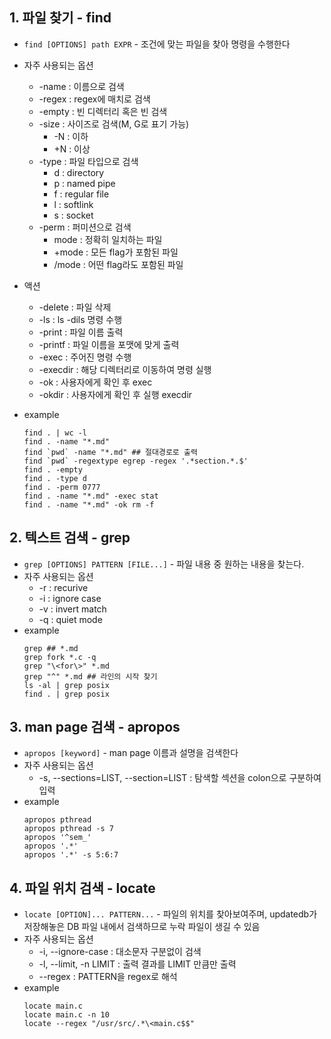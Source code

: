 ## 1. 파일 찾기 - find
* `find [OPTIONS] path EXPR` - 조건에 맞는 파일을 찾아 명령을 수행한다
* 자주 사용되는 옵션
  * -name : 이름으로 검색
  * -regex : regex에 매치로 검색
  * -empty : 빈 디렉터리 혹은 빈 검색
  * -size : 사이즈로 검색(M, G로 표기 가능)
    * -N : 이하
    * +N : 이상
  * -type : 파일 타입으로 검색
    * d : directory
    * p : named pipe
    * f : regular file
    * l : softlink
    * s : socket
  * -perm : 퍼미션으로 검색
    * mode :  정확히 일치하는 파일
    * +mode : 모든 flag가 포함된 파일
    * /mode : 어떤 flag라도 포함된 파일

* 액션
  * -delete : 파일 삭제
  * -ls : ls -dils 명령 수행
  * -print : 파일 이름 출력
  * -printf : 파일 이름을 포맷에 맞게 출력
  * -exec : 주어진 명령 수행
  * -execdir : 해당 디렉터리로 이동하여 명령 실행
  * -ok : 사용자에게 확인 후 exec
  * -okdir : 사용자에게 확인 후 실행 execdir

* example
  ```
  find . | wc -l
  find . -name "*.md"
  find `pwd` -name "*.md" ## 절대경로로 출력
  find `pwd` -regextype egrep -regex '.*section.*.$'
  find . -empty
  find . -type d
  find . -perm 0777
  find . -name "*.md" -exec stat
  find . -name "*.md" -ok rm -f
  ```

## 2. 텍스트 검색 - grep
* `grep [OPTIONS] PATTERN [FILE...]` - 파일 내용 중 원하는 내용을 찾는다.
* 자주 사용되는 옵션
  * -r : recurive
  * -i : ignore case
  * -v : invert match
  * -q : quiet mode
* example
  ```
  grep ## *.md
  grep fork *.c -q
  grep "\<for\>" *.md
  grep "^" *.md ## 라인의 시작 찾기
  ls -al | grep posix
  find . | grep posix
  ```

## 3. man page 검색 - apropos
* `apropos [keyword]` - man page 이름과 설명을 검색한다
* 자주 사용되는 옵션
  * -s, --sections=LIST, --section=LIST : 탐색할 섹션을 colon으로 구분하여 입력
* example
  ```
  apropos pthread
  apropos pthread -s 7
  apropos '^sem_'
  apropos '.*'
  apropos '.*' -s 5:6:7
  ```

## 4. 파일 위치 검색 - locate
* `locate [OPTION]... PATTERN...` - 파일의 위치를 찾아보여주며, updatedb가 저장해놓은 DB 파일 내에서 검색하므로 누락 파일이 생길 수 있음
* 자주 사용되는 옵션
  * -i, --ignore-case : 대소문자 구분없이 검색
  * -l, --limit, -n LIMIT : 출력 결과를 LIMIT 만큼만 출력
  * --regex : PATTERN을 regex로 해석
* example
  ```
  locate main.c
  locate main.c -n 10
  locate --regex "/usr/src/.*\<main.c$$"
  ```
